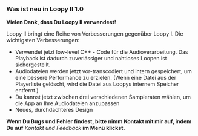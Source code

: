 ### Was ist neu in Loopy II 1.0

**Vielen Dank, dass Du Loopy II verwendest!**

Loopy II bringt eine Reihe von Verbesserungen gegenüber Loopy I. Die wichtigsten Verbesserungen:

* Verwendet jetzt low-level C++ - Code für die Audioverarbeitung. Das Playback ist dadurch zuverlässiger und nahtloses Loopen ist sichergestellt.
* Audiodateien werden jetzt vor-transcodiert und intern gespeichert, um eine bessere Performance zu erzielen. (Wenn eine Datei aus der Playerliste gelöscht, wird die Datei aus Loopys internem Speicher entfernt.)
* Du kannst jetzt zwischen drei verschiedenen Sampleraten wählen, um die App an Ihre Audiodateien anzupassen
* Neues, durchdachteres Design

**Wenn Du Bugs und Fehler findest, bitte nimm Kontakt mit mir auf, indem Du auf** *Kontakt und Feedback* **im Menü klickst.**


